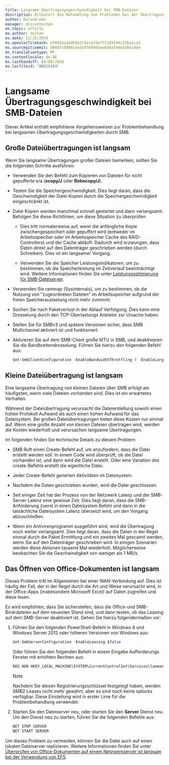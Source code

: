 ```yaml
---
title: Langsame Übertragungsgeschwindigkeit bei SMB-Dateien
description: Erläutert die Behandlung von Problemen bei der Übertragung von SMB-Dateien.
author: Deland-Han
manager: dcscontentpm
ms.topic: article
ms.author: delhan
ms.date: 12/25/2019
ms.openlocfilehash: af05daa164b5b2c5eca73eff51d97d4c25ba1ca3
ms.sourcegitcommit: b00d7c8968c4adc8f699dbee694afe6ed36bc9de
ms.translationtype: MT
ms.contentlocale: de-DE
ms.lasthandoff: 04/08/2020
ms.locfileid: "80815393"
---
```

# <a name="slow-smb-files-transfer-speed"></a>Langsame Übertragungsgeschwindigkeit bei SMB-Dateien

Dieser Artikel enthält empfohlene Vorgehensweisen zur Problembehandlung bei langsamen Übertragungsgeschwindigkeiten durch SMB.

## <a name="large-file-transfer-is-slow"></a>Große Dateiübertragungen ist langsam

Wenn Sie langsame Übertragungen großer Dateien bemerken, sollten Sie die folgenden Schritte ausführen:

- Verwenden Sie den Befehl zum Kopieren von Dateien für nicht gepufferte e/a (**xcopy/J** oder **Robocopy/J**).

- Testen Sie die Speichergeschwindigkeit. Dies liegt daran, dass die Geschwindigkeit der Datei Kopien durch die Speichergeschwindigkeit eingeschränkt ist.

- Datei Kopien werden manchmal schnell gestartet und dann verlangsamt. Befolgen Sie diese Richtlinien, um diese Situation zu überprüfen
    
  - Dies tritt normalerweise auf, wenn die anfängliche Kopie zwischengespeichert oder gepuffert wird (entweder im Arbeitsspeicher oder im Arbeitsspeicher Cache des RAID-Controllers) und der Cache abläuft. Dadurch wird erzwungen, dass Daten direkt auf den Datenträger geschrieben werden (durch Schreiben). Dies ist ein langsamer Vorgang.
    
  - Verwenden Sie die Speicher Leistungsindikatoren, um zu bestimmen, ob die Speicherleistung im Zeitverlauf beeinträchtigt wird. Weitere Informationen finden Sie unter [Leistungsoptimierung für SMB-Dateiserver](https://docs.microsoft.com/windows-server/administration/performance-tuning/role/file-server/smb-file-server).

- Verwenden Sie rammap (Sysinternals), um zu bestimmen, ob die Nutzung von "zugeordneten Dateien" im Arbeitsspeicher aufgrund der freien Speicherauslastung nicht mehr zunimmt.

- Suchen Sie nach Paketverlust in der Ablauf Verfolgung. Dies kann eine Drosselung durch den TCP-Überlastungs Anbieter zur Ursache haben.

- Stellen Sie für SMBv3 und spätere Versionen sicher, dass SMB Multichannel aktiviert ist und funktioniert.

- Aktivieren Sie auf dem SMB-Client große MTU in SMB, und deaktivieren Sie die Bandbreitendrosselung. Führen Sie hierzu den folgenden Befehl aus:  
  
  ```PowerShell
  Set-SmbClientConfiguration -EnableBandwidthThrottling 0 -EnableLargeMtu 1
  ```

## <a name="small-file-transfer-is-slow"></a>Kleine Dateiübertragung ist langsam

Eine langsame Übertragung von kleinen Dateien über SMB erfolgt am häufigsten, wenn viele Dateien vorhanden sind. Dies ist ein erwartetes Verhalten.

Während der Dateiübertragung verursacht die Dateierstellung sowohl einen hohen Protokoll Aufwand als auch einen hohen Aufwand für das Dateisystem. Bei großen Dateiübertragungen treten diese Kosten nur einmal auf. Wenn eine große Anzahl von kleinen Dateien übertragen wird, werden die Kosten wiederholt und verursachen langsame Übertragungen.

Im folgenden finden Sie technische Details zu diesem Problem:

- SMB Ruft einen Create-Befehl auf, um anzufordern, dass die Datei erstellt werden soll. In einem Code wird überprüft, ob die Datei vorhanden ist, und dann wird die Datei erstellt. Oder eine Variation des create-Befehls erstellt die eigentliche Datei.

- Jeder Create-Befehl generiert Aktivitäten im Dateisystem.

- Nachdem die Daten geschrieben wurden, wird die Datei geschlossen.

- Seit einiger Zeit hat der Prozess von der Netzwerk Latenz und der SMB-Server Latenz eine gewisse Zeit. Dies liegt daran, dass die SMB-Anforderung zuerst in einen Dateisystem Befehl und dann in die tatsächliche Dateisystem Latenz übersetzt wird, um den Vorgang abzuschließen.

- Wenn ein Antivirenprogramm ausgeführt wird, wird die Übertragung noch weiter verlangsamt. Dies liegt daran, dass die Daten in der Regel einmal durch die Paket Ermittlung und ein zweites Mal gescannt werden, wenn Sie auf den Datenträger geschrieben wird. In einigen Szenarien werden diese Aktionen tausend Mal wiederholt. Möglicherweise beobachten Sie die Geschwindigkeit von weniger als 1 MB/s.

## <a name="opening-office-documents-is-slow"></a>Das Öffnen von Office-Dokumenten ist langsam

Dieses Problem tritt im Allgemeinen bei einer WAN-Verbindung auf. Dies ist häufig der Fall, der in der Regel durch die Art und Weise verursacht wird, in der Office-Apps (insbesondere Microsoft Excel) auf Daten zugreifen und diese lesen.

Es wird empfohlen, dass Sie sicherstellen, dass die Office-und SMB-Binärdateien auf dem neuesten Stand sind, und dann testen, ob das Leasing auf dem SMB-Server deaktiviert ist. Gehen Sie hierzu folgendermaßen vor:
   
1. Führen Sie den folgenden PowerShell-Befehl in Windows 8 und Windows Server 2012 oder höheren Versionen von Windows aus:
      
   ```PowerShell
   Set-SmbServerConfiguration -EnableLeasing $false  
   ```
      
   Oder führen Sie den folgenden Befehl in einem Eingabe Aufforderungs Fenster mit erhöhten Rechten aus:  

   ```cmd
   REG ADD HKEY_LOCAL_MACHINE\SYSTEM\CurrentControlSet\Services\lanmanserver\parameters /v DisableLeasing /t REG\_DWORD /d 1 /f  
   ```
      
   > [!NOTE]
   > Nachdem Sie diesen Registrierungsschlüssel festgelegt haben, werden SMB2 Leases nicht mehr gewährt, aber es sind noch keine oplocks verfügbar. Diese Einstellung wird in erster Linie für die Problembehandlung verwendet.
    
2. Starten Sie den Dateiserver neu, oder starten Sie den **Server** Dienst neu. Um den Dienst neu zu starten, führen Sie die folgenden Befehle aus:

   ```cmd  
   NET STOP SERVER 
   NET START SERVER
   ```

Um dieses Problem zu vermeiden, können Sie die Datei auch auf einen lokalen Dateiserver replizieren. Weitere Informationen finden Sie unter [Überprüfen von Office-Dokumenten auf einem Netzwerkserver ist langsam bei der Verwendung von EFS](https://docs.microsoft.com/office/troubleshoot/office/saving-file-to-network-server-slow).
